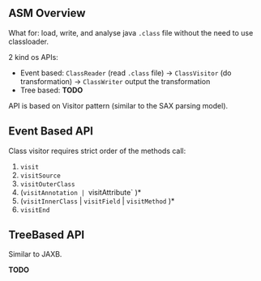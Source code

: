 ## ASM Overview

What for: load, write, and analyse java `.class` file without the need to use classloader.

2 kind os APIs: 

* Event based: `ClassReader` (read `.class` file) -> `ClassVisitor` (do transformation) -> `ClassWriter` output the 
  transformation
* Tree based: **TODO**

API is based on Visitor pattern (similar to the SAX parsing model).

## Event Based API

Class visitor requires strict order of the methods call: 

1. `visit`
1. `visitSource`
1. `visitOuterClass`
1. (`visitAnnotation | `visitAttribute` )*
1. (`visitInnerClass` | `visitField` | `visitMethod` )*
1. `visitEnd`

## TreeBased API

Similar to JAXB.

**TODO**